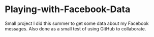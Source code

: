 # Playing-with-Facebook-Data
Small project I did this summer to get some data about my Facebook messages. Also done as a small test of using GitHub to collaborate. 
